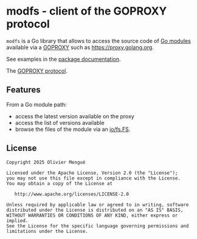 # modfs - client of the GOPROXY protocol

`modfs` is a Go library that allows to access the source code of [Go modules](https://go.dev/ref/mod)
available via a [GOPROXY](https://go.dev/ref/mod#goproxy-protocol) such as https://proxy.golang.org.

See examples in the [package documentation](https://pkg.go.dev/github.com/dolmen-go/modfs).

The [GOPROXY protocol](https://go.dev/ref/mod#goproxy-protocol).

## Features

From a Go module path:

* access the latest version available on the proxy
* access the list of versions available
* browse the files of the module via an [io/fs.FS](https://pkg.go.dev/io/fs#FS).

## License

```
Copyright 2025 Olivier Mengué

Licensed under the Apache License, Version 2.0 (the "License");
you may not use this file except in compliance with the License.
You may obtain a copy of the License at

   http://www.apache.org/licenses/LICENSE-2.0

Unless required by applicable law or agreed to in writing, software
distributed under the License is distributed on an "AS IS" BASIS,
WITHOUT WARRANTIES OR CONDITIONS OF ANY KIND, either express or implied.
See the License for the specific language governing permissions and
limitations under the License.
```
